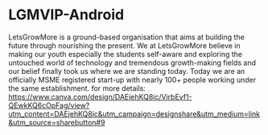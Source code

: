 # LGMVIP-Android

LetsGrowMore is a ground-based organisation that aims at building the future through nourishing the present. We at LetsGrowMore believe in making our youth especially the students self-aware and exploring the untouched world of technology and tremendous growth-making fields and our belief finally took us where we are standing today. Today we are an officially MSME registered start-up with nearly 100+ people working under the same establishment.
for more details:
https://www.canva.com/design/DAEjehKQ8ic/VirbEvf1-QEwkKQ6cOpFag/view?utm_content=DAEjehKQ8ic&utm_campaign=designshare&utm_medium=link&utm_source=sharebutton#9